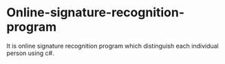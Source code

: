 # Online-signature-recognition-program
It is online signature recognition program which distinguish  each individual person using c#.
